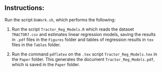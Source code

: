 
## Instructions:

Run the script ```DoWork.sh```, which performs the following:

1. Run the script ```Tractor_Reg_Models.R```
which reads the dataset ```TRACTOR7.csv```
and estimates linear regression models,
saving the results in ```.pdf``` files in the 
```Figures``` folder and tables of regression results
in ```tex``` files in the ```Tables``` folder.

1. Run the command ```pdflatex```
on the ```.tex``` script ```Tractor_Reg_Models.tex```
in the ```Paper``` folder.
This generates the document ```Tractor_Reg_Models.pdf```,
which is saved in the ```Paper``` folder.
